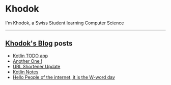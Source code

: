 # Khodok

I'm Khodok, a Swiss Student learning Computer Science

---

## [Khodok's Blog] posts

<!-- BLOG-POST-LIST:START -->
- [Kotlin TODO app](https://blog.khodok.xyz/post/kotlin-todo-app/)
- [Another One !](https://blog.khodok.xyz/post/another-wednesday/)
- [URL Shortener Update](https://blog.khodok.xyz/post/url-shortener-update/)
- [Kotlin Notes](https://blog.khodok.xyz/post/kotlin-notes/)
- [Hello People of the internet, it is the W-word day](https://blog.khodok.xyz/post/hello-people-of-the-internet-it-is-the-w-word-day/)
<!-- BLOG-POST-LIST:END -->

[khodok's blog]: https://khoding.github.io/Khodirect/khoBlog "Khodok's Blog"
